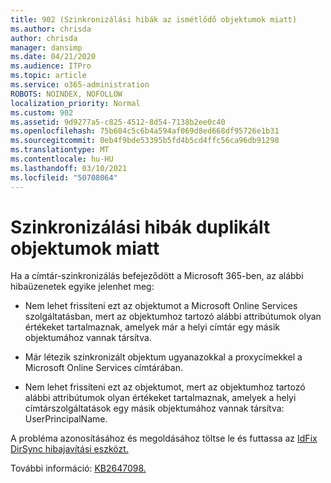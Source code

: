```yaml
---
title: 902 (Szinkronizálási hibák az ismétlődő objektumok miatt)
ms.author: chrisda
author: chrisda
manager: dansimp
ms.date: 04/21/2020
ms.audience: ITPro
ms.topic: article
ms.service: o365-administration
ROBOTS: NOINDEX, NOFOLLOW
localization_priority: Normal
ms.custom: 902
ms.assetid: 9d9277a5-c825-4512-8d54-7138b2ee0c40
ms.openlocfilehash: 75b684c5c6b4a594af069d8ed668df95726e1b31
ms.sourcegitcommit: 0eb4f9bde53395b5fd4b5cd4ffc56ca96db91298
ms.translationtype: MT
ms.contentlocale: hu-HU
ms.lasthandoff: 03/10/2021
ms.locfileid: "50708064"
---
```

# <a name="sync-errors-due-to-duplicate-objects"></a>Szinkronizálási hibák duplikált objektumok miatt

Ha a címtár-szinkronizálás befejeződött a Microsoft 365-ben, az alábbi hibaüzenetek egyike jelenhet meg:

- Nem lehet frissíteni ezt az objektumot a Microsoft Online Services szolgáltatásban, mert az objektumhoz tartozó alábbi attribútumok olyan értékeket tartalmaznak, amelyek már a helyi címtár egy másik objektumához vannak társítva.

- Már létezik szinkronizált objektum ugyanazokkal a proxycímekkel a Microsoft Online Services címtárában.

- Nem lehet frissíteni ezt az objektumot, mert az objektumhoz tartozó alábbi attribútumok olyan értékeket tartalmaznak, amelyek a helyi címtárszolgáltatások egy másik objektumához vannak társítva: UserPrincipalName.

A probléma azonosításához és megoldásához töltse le és futtassa az [IdFix DirSync hibajavítási eszközt.](https://github.com/Microsoft/idfix)

További információ: [KB2647098.](https://support.microsoft.com/help/2647098/duplicate-or-invalid-attributes-prevent-directory-synchronization-in-o)
